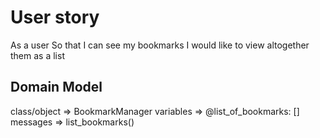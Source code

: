 # User story

As a user
So that I can see my bookmarks
I would like to view altogether them as a list

## Domain Model

class/object => BookmarkManager
variables => @list_of_bookmarks: []
messages => list_bookmarks()